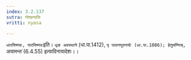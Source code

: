 ```yaml
---
index: 3.2.137
sutra: णेश्छन्दसि
vritti: nyasa

---
```

`धारयिष्णवः, पारयिष्णवः`इति। `धृङ अवस्थाने` (धा.पा.1412), `पृ पालनपूरणयोः (धा.पा.1086); हेतुमण्णिच्, `अयामन्त`(6.4.55) इत्यादिनायादेशः।।